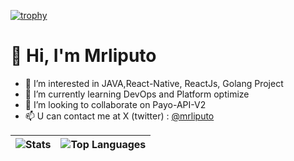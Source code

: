 [![trophy](https://github-profile-trophy.vercel.app/?username=mrliputo&theme=matrix&margin-w=10&rank=-?&column=8)](https://github.com/mrliputo)

# 👋 Hi, I'm Mrliputo
- 👀 I’m interested in JAVA,React-Native, ReactJs, Golang Project
- 🌱 I’m currently learning DevOps and Platform optimize
- 💞️ I’m looking to collaborate on Payo-API-V2
- 📫 U can contact me at X (twitter) : [@mrliputo](https://x.com/mrliputo)


 
| ![Stats](https://github-readme-stats.vercel.app/api?username=mrliputo&show_icons=true&theme=nightowl&locale=en) | ![Top Languages](https://github-readme-stats.vercel.app/api/top-langs?username=mrliputo&show_icons=true&locale=en&layout=compact&theme=nightowl) |
|----------------------------------------------------------------------------------------------------------------------------------|---------------------------------------------------------------------------------------------------------------------------------------------------|

 
<!---
mrliputo/mrliputo is a ✨ special ✨ repository because its `README.md` (this file) appears on your GitHub profile.
You can click the Preview link to take a look at your changes.
--->
